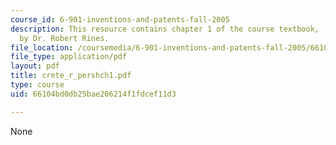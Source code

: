 ```yaml
---
course_id: 6-901-inventions-and-patents-fall-2005
description: This resource contains chapter 1 of the course textbook, 'Create or Perish',
  by Dr. Robert Rines.
file_location: /coursemedia/6-901-inventions-and-patents-fall-2005/66104bd0db25bae206214f1fdcef11d3_crete_r_pershch1.pdf
file_type: application/pdf
layout: pdf
title: crete_r_pershch1.pdf
type: course
uid: 66104bd0db25bae206214f1fdcef11d3

---
```

None